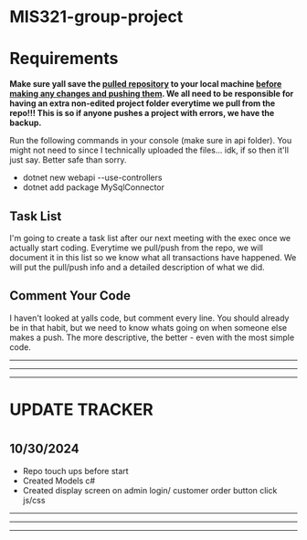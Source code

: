 # MIS321-group-project
<h1>Requirements</h1>
<p><strong>Make sure yall save the <u>pulled repository</u> to your local machine <u>before making any changes and pushing them</u>. We all need to be responsible for having an extra non-edited project folder everytime we pull from the repo!!! This is so if anyone pushes a project with errors, we have the backup.</strong></p>

<p>Run the following commands in your console (make sure in api folder). You might not need to since I technically uploaded the files... idk, if so then it'll just say. Better safe than sorry.</p>
<ul>
  <li>dotnet new webapi --use-controllers</li>
  <li>dotnet add package MySqlConnector</li>
</ul>

<h2>Task List</h2>
<p>I'm going to create a task list after our next meeting with the exec once we actually start coding. Everytime we pull/push from the repo, we will document it in this list so we know what all transactions have happened. We will put the pull/push info and a detailed description of what we did.</p>

<h2>Comment Your Code</h2>
<p>I haven't looked at yalls code, but comment every line. You should already be in that habit, but we need to know whats going on when someone else makes a push. The more descriptive, the better - even with the most simple code.</p>

<hr/>
<hr/>
<hr/>

<h1>UPDATE TRACKER<h1>
<h2>10/30/2024</h2>
<ul>
  <li>Repo touch ups before start</li>
  <li>Created Models c#</li>
  <li>Created display screen on admin login/ customer order button click js/css</li>
</ul>

<hr/>
<hr/>
<hr/>